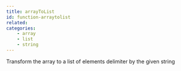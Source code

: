 ```yaml
---
title: arrayToList
id: function-arraytolist
related:
categories:
    - array
    - list
    - string
---
```


Transform the array to a list of elements delimiter by the given string